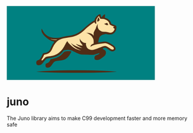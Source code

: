 <img src="assets/juno_logo_rect.svg" alt="drawing" width="400em"/>

# juno
The Juno library aims to make C99 development faster and more memory safe
